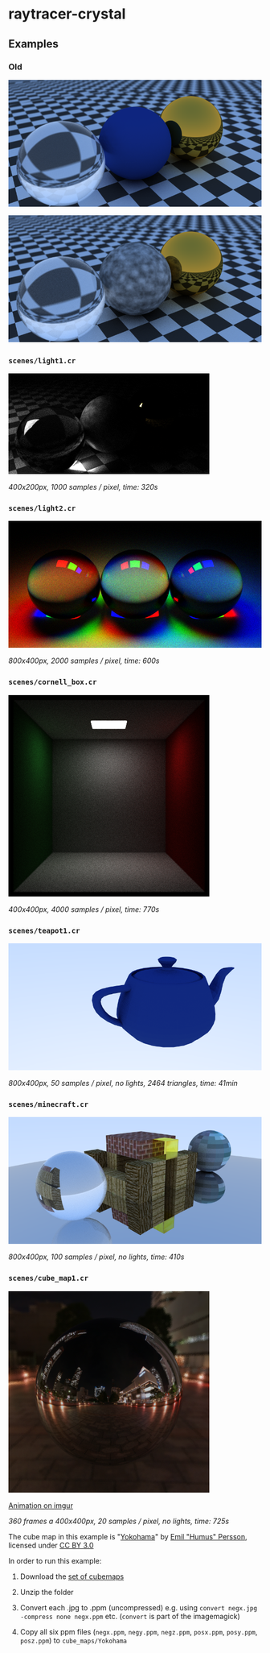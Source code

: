 # raytracer-crystal

## Examples

### Old

![](images/texture1.png)

![](images/perlin1.png)

### `scenes/light1.cr`

![](images/light1.png)

_400x200px, 1000 samples / pixel, time: 320s_

### `scenes/light2.cr`

![](images/light2.png)

_800x400px, 2000 samples / pixel, time: 600s_

### `scenes/cornell_box.cr`

![](images/cornell.png)

_400x400px, 4000 samples / pixel, time: 770s_

### `scenes/teapot1.cr`

![](images/teapot1.png)

_800x400px, 50 samples / pixel, no lights, 2464 triangles, time: 41min_

### `scenes/minecraft.cr`

![](images/minecraft.png)

_800x400px, 100 samples / pixel, no lights, time: 410s_

### `scenes/cube_map1.cr`

![](images/cube_map1.png)

[Animation on imgur](http://imgur.com/qMTPt9f)

_360 frames a 400x400px, 20 samples / pixel, no lights, time: 725s_  


The cube map in this example is
"[Yokohama](http://www.humus.name/Textures/Yokohama3.zip)" by
[Emil "Humus" Persson](http://www.humus.name/index.php?page=Textures),
licensed under [CC BY 3.0](http://creativecommons.org/licenses/by/3.0/)

In order to run this example:

1. Download the [set of cubemaps](http://www.humus.name/Textures/Yokohama3.zip)

2. Unzip the folder

3. Convert each .jpg to .ppm (uncompressed)
    e.g. using `convert negx.jpg -compress none negx.ppm` etc.
    (`convert` is part of the imagemagick)

4. Copy all six ppm files (`negx.ppm`, `negy.ppm`, `negz.ppm`, `posx.ppm`, `posy.ppm`, `posz.ppm`) to `cube_maps/Yokohama`

